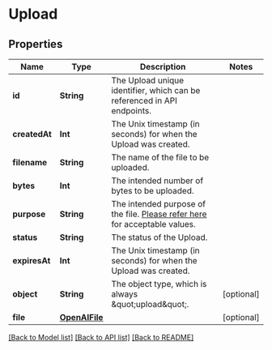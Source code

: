 # Upload

## Properties
Name | Type | Description | Notes
------------ | ------------- | ------------- | -------------
**id** | **String** | The Upload unique identifier, which can be referenced in API endpoints. | 
**createdAt** | **Int** | The Unix timestamp (in seconds) for when the Upload was created. | 
**filename** | **String** | The name of the file to be uploaded. | 
**bytes** | **Int** | The intended number of bytes to be uploaded. | 
**purpose** | **String** | The intended purpose of the file. [Please refer here](/docs/api-reference/files/object#files/object-purpose) for acceptable values. | 
**status** | **String** | The status of the Upload. | 
**expiresAt** | **Int** | The Unix timestamp (in seconds) for when the Upload was created. | 
**object** | **String** | The object type, which is always \&quot;upload\&quot;. | [optional] 
**file** | [**OpenAIFile**](OpenAIFile.md) |  | [optional] 

[[Back to Model list]](../README.md#documentation-for-models) [[Back to API list]](../README.md#documentation-for-api-endpoints) [[Back to README]](../README.md)


